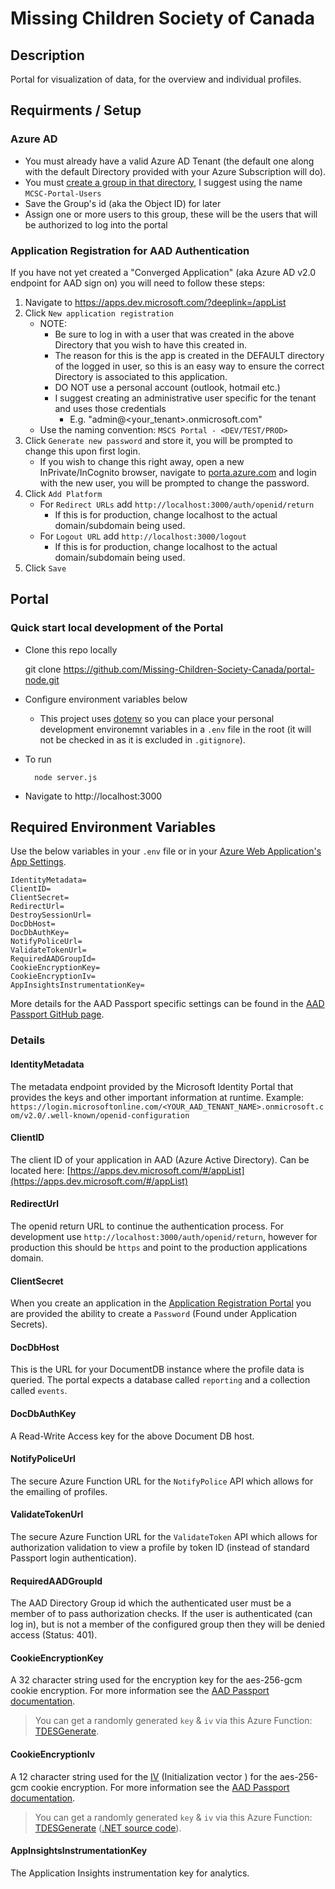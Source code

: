 # Missing Children Society of Canada

## Description
Portal for visualization of data, for the overview and individual profiles.

## Requirments / Setup

### Azure AD

* You must already have a valid Azure AD Tenant (the default one along with the default Directory provided with your Azure Subscription will do).
* You must [create a group in that directory](https://docs.microsoft.com/en-us/azure/active-directory/active-directory-groups-create-azure-portal), I suggest using the name `MCSC-Portal-Users`
* Save the Group's id (aka the Object ID) for later
* Assign one or more users to this group, these will be the users that will be authorized to log into the portal

### Application Registration for AAD Authentication

If you have not yet created a "Converged Application" (aka Azure AD v2.0 endpoint for AAD sign on) you will need to follow these steps:

1. Navigate to https://apps.dev.microsoft.com/?deeplink=/appList
1. Click `New application registration`
    * NOTE:
      * Be sure to log in with a user that was created in the above Directory that you wish to have this created in.
      * The reason for this is the app is created in the DEFAULT directory of the logged in user, so this is an easy way to ensure the correct Directory is associated to this application.
      * DO NOT use a personal account (outlook, hotmail etc.)
      * I suggest creating an administrative user specific for the tenant and uses those credentials
          * E.g. "admin@<your_tenant>.onmicrosoft.com"
    * Use the naming convention: `MSCS Portal - <DEV/TEST/PROD>`
1. Click `Generate new password` and store it, you will be prompted to change this upon first login.
    * If you wish to change this right away, open a new InPrivate/InCognito browser, navigate to [porta.azure.com](https://portal.azure.com) and login with the new user, you will be prompted to change the password.
1. Click `Add Platform`
    * For `Redirect URLs` add `http://localhost:3000/auth/openid/return`
        * If this is for production, change localhost to the actual domain/subdomain being used.
    * For `Logout URL` add `http://localhost:3000/logout`
        * If this is for production, change localhost to the actual domain/subdomain being used.
1. Click `Save`

## Portal

### Quick start local development of the Portal
- Clone this repo locally

    git clone https://github.com/Missing-Children-Society-Canada/portal-node.git

- Configure environment variables below
    - This project uses [dotenv](https://www.npmjs.com/package/dotenv) so you can place your personal development environemnt variables in a `.env` file in the root (it will not be checked in as it is excluded in `.gitignore`).
- To run

        node server.js

- Navigate to http://localhost:3000

## Required Environment Variables

Use the below variables in your `.env` file or in your [Azure Web Application's App Settings](https://docs.microsoft.com/en-us/azure/app-service-web/web-sites-configure).

    IdentityMetadata=
    ClientID=
    ClientSecret=
    RedirectUrl=
    DestroySessionUrl=
    DocDbHost=
    DocDbAuthKey=
    NotifyPoliceUrl=
    ValidateTokenUrl=
    RequiredAADGroupId=
    CookieEncryptionKey=
    CookieEncryptionIv=
    AppInsightsInstrumentationKey=

More details for the AAD Passport specific settings can be found in the [AAD Passport GitHub page](https://github.com/AzureAD/passport-azure-ad).

### Details

#### IdentityMetadata

The metadata endpoint provided by the Microsoft Identity Portal that provides the keys and other important information at runtime. Example: `  https://login.microsoftonline.com/<YOUR_AAD_TENANT_NAME>.onmicrosoft.com/v2.0/.well-known/openid-configuration`

#### ClientID

The client ID of your application in AAD (Azure Active Directory). Can be located here: [https://apps.dev.microsoft.com/#/appList](https://apps.dev.microsoft.com/#/appList)

#### RedirectUrl

The openid return URL to continue the authentication process. For development use `http://localhost:3000/auth/openid/return`, however for production this should be `https` and point to the production applications domain.

#### ClientSecret

When you create an application in the [Application Registration Portal](https://apps.dev.microsoft.com/#/appList) you are provided the ability to create a `Password` (Found under Application Secrets).

#### DocDbHost

This is the URL for your DocumentDB instance where the profile data is queried. The portal expects a database called `reporting` and a collection called `events`.

#### DocDbAuthKey

A Read-Write Access key for the above Document DB host.

#### NotifyPoliceUrl

The secure Azure Function URL for the `NotifyPolice` API which allows for the emailing of profiles.

#### ValidateTokenUrl

The secure Azure Function URL for the `ValidateToken` API which allows for authorization validation to view a profile by token ID (instead of standard Passport login authentication).

#### RequiredAADGroupId

The AAD Directory Group id which the authenticated user must be a member of to pass authorization checks. If the user is authenticated (can log in), but is not a member of the configured group then they will be denied access (Status: 401).

#### CookieEncryptionKey

A 32 character string used for the encryption key for the aes-256-gcm cookie encryption. For more information see the [AAD Passport documentation](https://github.com/AzureAD/passport-azure-ad).

> You can get a randomly generated `key` & `iv` via this Azure Function: [TDESGenerate](https://cryptoserviceprovider.azurewebsites.net/api/TDESGenerate).

#### CookieEncryptionIv

A 12 character string used for the [IV](https://en.wikipedia.org/wiki/Initialization_vector) (Initialization vector
) for the aes-256-gcm cookie encryption.  For more information see the [AAD Passport documentation](https://github.com/AzureAD/passport-azure-ad).

> You can get a randomly generated `key` & `iv` via this Azure Function: [TDESGenerate](https://cryptoserviceprovider.azurewebsites.net/api/TDESGenerate) ([.NET source code](https://github.com/m-gagne/CryptoServiceProvider)).

#### AppInsightsInstrumentationKey

The Application Insights instrumentation key for analytics.